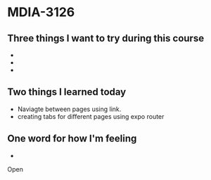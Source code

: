 # MDIA-3126

## Three things I want to try during this course 
- 
- 
- 

## Two things I learned today
- Naviagte between pages using link.
- creating tabs for different pages using expo router

## One word for how I'm feeling
- 

Open